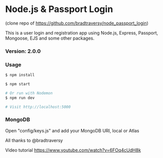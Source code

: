 # Node.js & Passport Login

(clone repo of https://github.com/bradtraversy/node_passport_login)

This is a user login and registration app using Node.js, Express, Passport, Mongoose, EJS and some other packages.

### Version: 2.0.0

### Usage

```sh
$ npm install
```

```sh
$ npm start

# Or run with Nodemon
$ npm run dev

# Visit http://localhost:5000
```

### MongoDB

Open "config/keys.js" and add your MongoDB URI, local or Atlas

All thanks to @bradtraversy

Video tutorial https://www.youtube.com/watch?v=6FOq4cUdH8k
